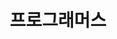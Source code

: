 ---
layout: turret
title: 프로그래머스
permalink: category/test
pagination: 
  enabled: true
  category: 프로그래머스
  permalink: /:num/
  sort_field: 'title'
  sort_reverse: false
---